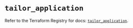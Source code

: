 # `tailor_application`

Refer to the Terraform Registry for docs: [`tailor_application`](https://registry.terraform.io/providers/tailor-platform/tailor/0.0.25/docs/resources/application).
